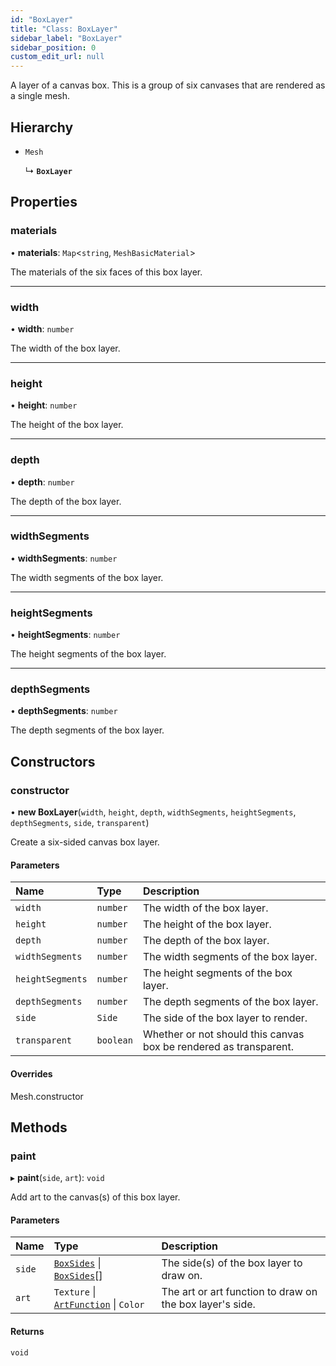 ```yaml
---
id: "BoxLayer"
title: "Class: BoxLayer"
sidebar_label: "BoxLayer"
sidebar_position: 0
custom_edit_url: null
---
```


A layer of a canvas box. This is a group of six canvases that are rendered as a single mesh.

## Hierarchy

- `Mesh`

  ↳ **`BoxLayer`**

## Properties

### materials

• **materials**: `Map`<`string`, `MeshBasicMaterial`\>

The materials of the six faces of this box layer.

___

### width

• **width**: `number`

The width of the box layer.

___

### height

• **height**: `number`

The height of the box layer.

___

### depth

• **depth**: `number`

The depth of the box layer.

___

### widthSegments

• **widthSegments**: `number`

The width segments of the box layer.

___

### heightSegments

• **heightSegments**: `number`

The height segments of the box layer.

___

### depthSegments

• **depthSegments**: `number`

The depth segments of the box layer.

## Constructors

### constructor

• **new BoxLayer**(`width`, `height`, `depth`, `widthSegments`, `heightSegments`, `depthSegments`, `side`, `transparent`)

Create a six-sided canvas box layer.

#### Parameters

| Name | Type | Description |
| :------ | :------ | :------ |
| `width` | `number` | The width of the box layer. |
| `height` | `number` | The height of the box layer. |
| `depth` | `number` | The depth of the box layer. |
| `widthSegments` | `number` | The width segments of the box layer. |
| `heightSegments` | `number` | The height segments of the box layer. |
| `depthSegments` | `number` | The depth segments of the box layer. |
| `side` | `Side` | The side of the box layer to render. |
| `transparent` | `boolean` | Whether or not should this canvas box be rendered as transparent. |

#### Overrides

Mesh.constructor

## Methods

### paint

▸ **paint**(`side`, `art`): `void`

Add art to the canvas(s) of this box layer.

#### Parameters

| Name | Type | Description |
| :------ | :------ | :------ |
| `side` | [`BoxSides`](../modules.md#boxsides-74) \| [`BoxSides`](../modules.md#boxsides-74)[] | The side(s) of the box layer to draw on. |
| `art` | `Texture` \| [`ArtFunction`](../modules.md#artfunction-74) \| `Color` | The art or art function to draw on the box layer's side. |

#### Returns

`void`
